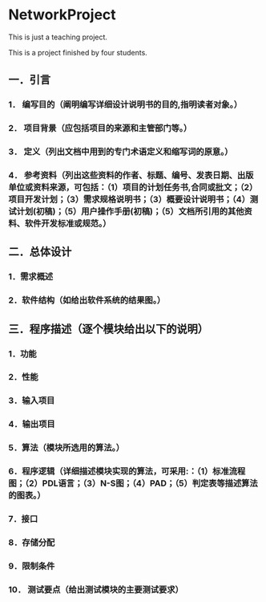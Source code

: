 # NetworkProject
This is just a teaching project.

This is a project finished by four students.


## 一．引言 

### 1． 编写目的（阐明编写详细设计说明书的目的,指明读者对象。）

### 2． 项目背景（应包括项目的来源和主管部门等。） 

### 3． 定义（列出文档中用到的专门术语定义和缩写词的原意。）

### 4． 参考资料（列出这些资料的作者、标题、编号、发表日期、出版单位或资料来源，可包括：（1）项目的计划任务书,合同或批文；（2）项目开发计划；（3）需求规格说明书；（3）概要设计说明书；（4）测试计划(初稿)；（5）用户操作手册(初稿)；（5）文档所引用的其他资料、软件开发标准或规范。） 

## 二．总体设计 

### 1．需求概述 

### 2．软件结构（如给出软件系统的结果图。） 

## 三．程序描述（逐个模块给出以下的说明）
### 1．功能 

### 2．性能 

### 3．输入项目 

### 4．输出项目 

### 5．算法（模块所选用的算法。）
 
### 6．程序逻辑（详细描述模块实现的算法，可采用:：（1）标准流程图；（2）PDL语言；（3）N-S图；（4）PAD；（5）判定表等描述算法的图表。）
 
### 7．接口 

### 8．存储分配 

### 9．限制条件 

### 10． 测试要点（给出测试模块的主要测试要求）